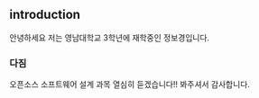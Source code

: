 ## introduction
  안녕하세요 
  저는 영남대학교 3학년에 재학중인 정보경입니다.
 
  ### 다짐
  오픈소스 소프트웨어 설계 과목 열심히 듣겠습니다!! 
  봐주셔서 감사합니다.

